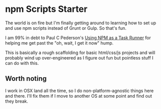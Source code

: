 # npm Scripts Starter

The world is on fire but I'm finally getting around to learning how to set up and use npm scripts instead of Grunt or Gulp. So that's fun.

I am 99% in debt to Paul C Pederson's [Using NPM as a Task Runner](http://paulcpederson.com/articles/npm-run/) for helping me get past the "oh, wait, I get it now" hump.

This is basically a rough scaffolding for basic html/css/js projects and will probably wind up over-engineered as I figure out fun but pointless stuff I can do with this.

## Worth noting

I work in OSX land all the time, so I do non-platform-agnostic things here and there. I'll fix them if I move to another OS at some point and find out they break.

